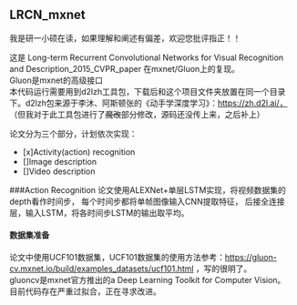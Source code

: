 ## LRCN_mxnet
我是研一小硕在读，如果理解和阐述有偏差，欢迎您批评指正！！  

这是
Long-term Recurrent Convolutional Networks for Visual Recognition and Description_2015_CVPR_paper 
在mxnet/Gluon上的复现。  
Gluon是mxnet的高级接口  
本代码运行需要用到d2lzh工具包，下载后和这个项目文件夹放置在同一个目录下。d2lzh包来源于李沐、阿斯顿张的《动手学深度学习》：https://zh.d2l.ai/，
（但我对于此工具包进行了~~魔改~~部分修改，源码还没传上来，之后补上）  

论文分为三个部分，计划依次实现：  
+ [x]Activity(action) recognition
+ []Image description
+ []Video description

###Action Recognition
论文使用ALEXNet+单层LSTM实现，将视频数据集的depth看作时间步，
每个时间步都将单帧图像输入CNN提取特征，
后接全连接层，输入LSTM，将各时间步LSTM的输出取平均。  

#### 数据集准备

论文中使用UCF101数据集，UCF101数据集的使用方法参考：https://gluon-cv.mxnet.io/build/examples_datasets/ucf101.html ，写的很明了。  
gluoncv是mxnet官方推出的a Deep Learning Toolkit for Computer Vision。  
目前代码存在严重过拟合，正在寻求改进。